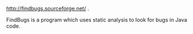 http://findbugs.sourceforge.net/ . 

FindBugs is a program which uses static analysis to look for bugs in Java code.
